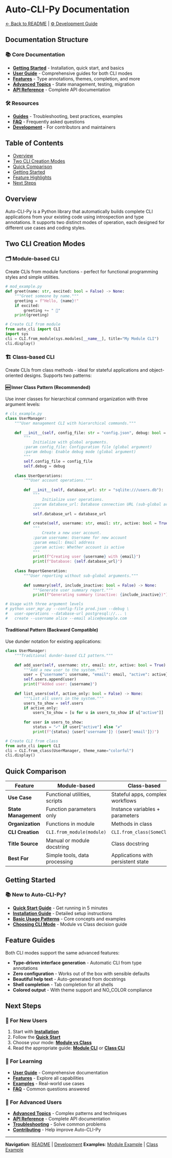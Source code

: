 # Auto-CLI-Py Documentation

[← Back to README](../README.md) | [⚙️ Development Guide](../CLAUDE.md)

## Documentation Structure

### 📚 Core Documentation
- **[Getting Started](getting-started/index.md)** - Installation, quick start, and basics
- **[User Guide](user-guide/index.md)** - Comprehensive guides for both CLI modes
- **[Features](features/index.md)** - Type annotations, themes, completion, and more
- **[Advanced Topics](advanced/index.md)** - State management, testing, migration
- **[API Reference](reference/index.md)** - Complete API documentation

### 🛠️ Resources
- **[Guides](guides/index.md)** - Troubleshooting, best practices, examples
- **[FAQ](faq.md)** - Frequently asked questions
- **[Development](development/index.md)** - For contributors and maintainers

## Table of Contents
- [Overview](#overview)
- [Two CLI Creation Modes](#two-cli-creation-modes)
- [Quick Comparison](#quick-comparison)
- [Getting Started](#getting-started)
- [Feature Highlights](#feature-highlights)
- [Next Steps](#next-steps)

## Overview

Auto-CLI-Py is a Python library that automatically builds complete CLI applications from your existing code using introspection and type annotations. It supports two distinct modes of operation, each designed for different use cases and coding styles.

## Two CLI Creation Modes

### 🗂️ Module-based CLI
Create CLIs from module functions - perfect for functional programming styles and simple utilities.

```python
# mod_example.py
def greet(name: str, excited: bool = False) -> None:
    """Greet someone by name."""
    greeting = f"Hello, {name}!"
    if excited:
        greeting += " 🎉"
    print(greeting)

# Create CLI from module
from auto_cli import CLI
import sys
cli = CLI.from_module(sys.modules[__name__], title="My Module CLI")
cli.display()
```

### 🏗️ Class-based CLI
Create CLIs from class methods - ideal for stateful applications and object-oriented designs. Supports two patterns:

#### **🆕 Inner Class Pattern (Recommended)**
Use inner classes for hierarchical command organization with three argument levels:

```python
# cls_example.py
class UserManager:
    """User management CLI with hierarchical commands."""
    
    def __init__(self, config_file: str = "config.json", debug: bool = False):
        """
            Initialize with global arguments.        
        :param config_file: Configuration file (global argument)
        :param debug: Enable debug mode (global argument)
        """
        self.config_file = config_file
        self.debug = debug
    
    class UserOperations:
        """User account operations."""
        
        def __init__(self, database_url: str = "sqlite:///users.db"):
            """
                Initialize user operations.            
            :param database_url: Database connection URL (sub-global argument)
            """
            self.database_url = database_url
        
        def create(self, username: str, email: str, active: bool = True) -> None:
            """
                Create a new user account.            
            :param username: Username for new account
            :param email: Email address
            :param active: Whether account is active
            """
            print(f"Creating user {username} with {email}")
            print(f"Database: {self.database_url}")
    
    class ReportGeneration:
        """User reporting without sub-global arguments."""
        
        def summary(self, include_inactive: bool = False) -> None:
            """Generate user summary report."""
            print(f"Generating summary (inactive: {include_inactive})")

# Usage with three argument levels
# python user_mgr.py --config-file prod.json --debug \
#   user-operations --database-url postgresql://... \
#   create --username alice --email alice@example.com
```

#### **Traditional Pattern (Backward Compatible)**
Use dunder notation for existing applications:

```python
class UserManager:
    """Traditional dunder-based CLI pattern."""
    
    def add_user(self, username: str, email: str, active: bool = True) -> None:
        """Add a new user to the system."""
        user = {"username": username, "email": email, "active": active}
        self.users.append(user)
        print(f"Added user: {username}")
    
    def list_users(self, active_only: bool = False) -> None:
        """List all users in the system."""
        users_to_show = self.users
        if active_only:
            users_to_show = [u for u in users_to_show if u["active"]]
        
        for user in users_to_show:
            status = "✓" if user["active"] else "✗"
            print(f"{status} {user['username']} ({user['email']})")

# Create CLI from class
from auto_cli import CLI
cli = CLI.from_class(UserManager, theme_name="colorful")
cli.display()
```

## Quick Comparison

| Feature | Module-based | Class-based |
|---------|-------------|-------------|
| **Use Case** | Functional utilities, scripts | Stateful apps, complex workflows |
| **State Management** | Function parameters only | Instance variables + parameters |
| **Organization** | Functions in module | Methods in class |
| **CLI Creation** | `CLI.from_module(module)` | `CLI.from_class(SomeClass)` |
| **Title Source** | Manual or module docstring | Class docstring |
| **Best For** | Simple tools, data processing | Applications with persistent state |

## Getting Started

### 📚 New to Auto-CLI-Py?
- **[Quick Start Guide](getting-started/quick-start.md)** - Get running in 5 minutes
- **[Installation Guide](getting-started/installation.md)** - Detailed setup instructions
- **[Basic Usage Patterns](getting-started/basic-usage.md)** - Core concepts and examples
- **[Choosing CLI Mode](getting-started/choosing-cli-mode.md)** - Module vs Class decision guide

## Feature Guides

Both CLI modes support the same advanced features:

- **Type-driven interface generation** - Automatic CLI from type annotations
- **Zero configuration** - Works out of the box with sensible defaults
- **Beautiful help text** - Auto-generated from docstrings
- **Shell completion** - Tab completion for all shells
- **Colored output** - With theme support and NO_COLOR compliance

## Next Steps

### 🚀 For New Users
1. Start with **[Installation](getting-started/installation.md)**
2. Follow the **[Quick Start](getting-started/quick-start.md)**
3. Choose your mode: **[Module vs Class](getting-started/choosing-cli-mode.md)**
4. Read the appropriate guide: **[Module CLI](user-guide/module-cli.md)** or **[Class CLI](user-guide/class-cli.md)**

### 📖 For Learning
- **[User Guide](user-guide/index.md)** - Comprehensive documentation
- **[Features](features/index.md)** - Explore all capabilities
- **[Examples](guides/examples.md)** - Real-world use cases
- **[FAQ](faq.md)** - Common questions answered

### 🔧 For Advanced Users
- **[Advanced Topics](advanced/index.md)** - Complex patterns and techniques
- **[API Reference](reference/index.md)** - Complete API documentation
- **[Troubleshooting](guides/troubleshooting.md)** - Solve common problems
- **[Contributing](development/contributing.md)** - Help improve Auto-CLI-Py

---

**Navigation**: [README](../README.md) | [Development](../CLAUDE.md)
**Examples**: [Module Example](../examples/mod_example.py) | [Class Example](../examples/cls_example.py)
